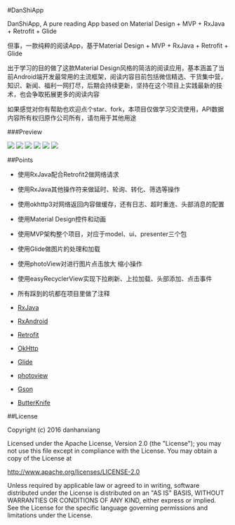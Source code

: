 #DanShiApp

DanShiApp, A pure reading App based on Material Design + MVP + RxJava + Retrofit + Glide

但事，一款纯粹的阅读App，基于Material Design + MVP + RxJava + Retrofit + Glide

出于学习的目的做了这款Material Design风格的简洁的阅读应用，基本涵盖了当前Android端开发最常用的主流框架，阅读内容目前包括微信精选、干货集中营，知识、新闻、福利一网打尽，后期会持续更新，坚持在这个项目上实践最新的技术，也会争取拓展更多的阅读内容

如果感觉对你有帮助也欢迎点个star、fork，本项目仅做学习交流使用，API数据内容所有权归原作公司所有，请勿用于其他用途

###Preview

![](https://github.com/danhanxiang/DanShiApp/blob/master/screenshots/1.png)
![](https://github.com/danhanxiang/DanShiApp/blob/master/screenshots/2.png)
![](https://github.com/danhanxiang/DanShiApp/blob/master/screenshots/3.png)
![](https://github.com/danhanxiang/DanShiApp/blob/master/screenshots/4.png)
![](https://github.com/danhanxiang/DanShiApp/blob/master/screenshots/5.png)
![](https://github.com/danhanxiang/DanShiApp/blob/master/screenshots/GIF1.gif)&nbsp;&nbsp;&nbsp;

##Points

* 使用RxJava配合Retrofit2做网络请求
* 使用RxJava其他操作符来做延时、轮询、转化、筛选等操作
* 使用okhttp3对网络返回内容做缓存，还有日志、超时重连、头部消息的配置
* 使用Material Design控件和动画
* 使用MVP架构整个项目，对应于model、ui、presenter三个包
* 使用Glide做图片的处理和加载
* 使用photoView对进行图片点击放大 缩小操作
* 使用easyRecyclerView实现下拉刷新、上拉加载、头部添加、点击事件
* 所有踩到的坑都在项目里做了注释



* [RxJava](https://github.com/ReactiveX/RxJava)
* [RxAndroid](https://github.com/ReactiveX/RxAndroid)
* [Retrofit](https://github.com/square/retrofit)
* [OkHttp](https://github.com/square/okhttp)
* [Glide](https://github.com/bumptech/glide)
* [photoview](https://github.com/chrisbanes/PhotoView)
* [Gson](https://github.com/google/gson)
* [ButterKnife](https://github.com/JakeWharton/butterknife)

##License

Copyright (c) 2016 danhanxiang 

Licensed under the Apache License, Version 2.0 (the "License");
you may not use this file except in compliance with the License.
You may obtain a copy of the License at

   http://www.apache.org/licenses/LICENSE-2.0

Unless required by applicable law or agreed to in writing, software
distributed under the License is distributed on an "AS IS" BASIS,
WITHOUT WARRANTIES OR CONDITIONS OF ANY KIND, either express or implied.
See the License for the specific language governing permissions and
limitations under the License.
